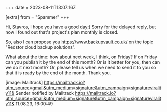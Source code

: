 +++
date = 2023-08-11T13:07:16Z

[extra]
from = "Spammer"
+++

Hi, Stavros,
I hope you have a good day;) Sorry for the delayed reply, but now I found
out that's project's plan monthly is closed.

So, also I can propose you https://www.backupvault.co.uk/ on the topic
"Redstor cloud backup solutions".

What about the time: how about next week, I think, on Friday? If on Friday
can you publish it by the end of this month? Or is it better for you, then
can we do it next month? Or, please tell us when we need to send it to you
so that it is ready by the end of the month.
Thank you.

[image: Mailtrack]
<https://mailtrack.io?utm_source=gmail&utm_medium=signature&utm_campaign=signaturevirality11&>
Sender
notified by
Mailtrack
<https://mailtrack.io?utm_source=gmail&utm_medium=signature&utm_campaign=signaturevirality11&>
11.08.23,
16:00:49
